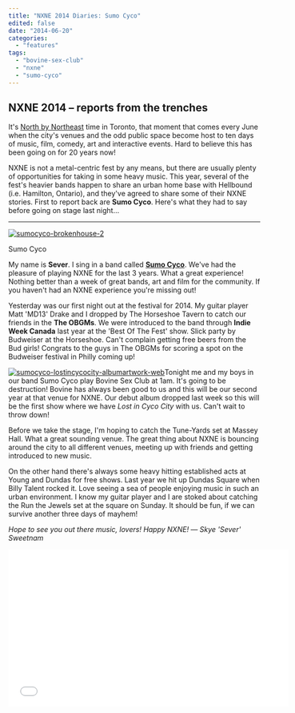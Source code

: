 ```yaml
---
title: "NXNE 2014 Diaries: Sumo Cyco"
edited: false
date: "2014-06-20"
categories:
  - "features"
tags:
  - "bovine-sex-club"
  - "nxne"
  - "sumo-cyco"
---
```


## NXNE 2014 – reports from the trenches

It's [North by Northeast](http://nxne.com/) time in Toronto, that moment that comes every June when the city's venues and the odd public space become host to ten days of music, film, comedy, art and interactive events. Hard to believe this has been going on for 20 years now!

NXNE is not a metal-centric fest by any means, but there are usually plenty of opportunities for taking in some heavy music. This year, several of the fest's heavier bands happen to share an urban home base with Hellbound (i.e. Hamilton, Ontario), and they've agreed to share some of their NXNE stories. First to report back are **Sumo Cyco**. Here's what they had to say before going on stage last night...

* * *

[![sumocyco-brokenhouse-2](https://hellbound.ca/wp-content/uploads/2014/06/sumocyco-brokenhouse-2-300x225.jpg)](https://hellbound.ca/wp-content/uploads/2014/06/sumocyco-brokenhouse-2.jpg)

Sumo Cyco

My name is **Sever**. I sing in a band called [**Sumo Cyco**](http://www.sumocyco.com/). We've had the pleasure of playing NXNE for the last 3 years. What a great experience! Nothing better than a week of great bands, art and film for the community. If you haven't had an NXNE experience you're missing out!

Yesterday was our first night out at the festival for 2014. My guitar player Matt 'MD13' Drake and I dropped by The Horseshoe Tavern to catch our friends in the **The OBGMs**. We were introduced to the band through **Indie Week Canada** last year at the 'Best Of The Fest' show. Slick party by Budweiser at the Horseshoe. Can't complain getting free beers from the Bud girls! Congrats to the guys in The OBGMs for scoring a spot on the Budweiser festival in Philly coming up!

[![sumocyco-lostincycocity-albumartwork-web](https://hellbound.ca/wp-content/uploads/2014/06/sumocyco-lostincycocity-albumartwork-web-300x300.jpg)](https://hellbound.ca/wp-content/uploads/2014/06/sumocyco-lostincycocity-albumartwork-web.jpg)Tonight me and my boys in our band Sumo Cyco play Bovine Sex Club at 1am. It's going to be destruction! Bovine has always been good to us and this will be our second year at that venue for NXNE. Our debut album dropped last week so this will be the first show where we have _Lost in Cyco City_ with us. Can't wait to throw down!

Before we take the stage, I'm hoping to catch the Tune-Yards set at Massey Hall. What a great sounding venue. The great thing about NXNE is bouncing around the city to all different venues, meeting up with friends and getting introduced to new music.

On the other hand there's always some heavy hitting established acts at Young and Dundas for free shows. Last year we hit up Dundas Square when Billy Talent rocked it. Love seeing a sea of people enjoying music in such an urban environment. I know my guitar player and I are stoked about catching the Run the Jewels set at the square on Sunday. It should be fun, if we can survive another three days of mayhem!

_Hope to see you out there music, lovers!_ _Happy NXNE!_ _— Skye 'Sever' Sweetnam_

<iframe src="//www.youtube.com/embed/6x9kwlM48Pc" width="560" height="315" frameborder="0" allowfullscreen="allowfullscreen"></iframe>
